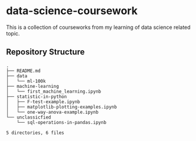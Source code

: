 # data-science-coursework
This is a collection of courseworks from my learning of data science related topic.

## Repository Structure
```
.
├── README.md
├── data
│   └── ml-100k
├── machine-learning
│   └── first_machine_learning.ipynb
├── statistic-in-python
│   ├── F-test-example.ipynb
│   ├── matplotlib-plotting-examples.ipynb
│   └── one-way-anova-example.ipynb
└── unclassicfied
    └── sql-operations-in-pandas.ipynb

5 directories, 6 files
```


